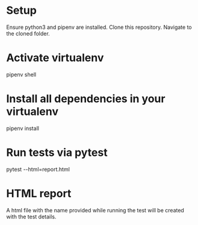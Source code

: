 # Setup
Ensure python3 and pipenv are installed.
Clone this repository.
Navigate to the cloned folder.

# Activate virtualenv
pipenv shell
# Install all dependencies in your virtualenv
pipenv install

# Run tests via pytest
pytest --html=report.html

# HTML report
A html file with the name provided while running the test will be created with the test details.
